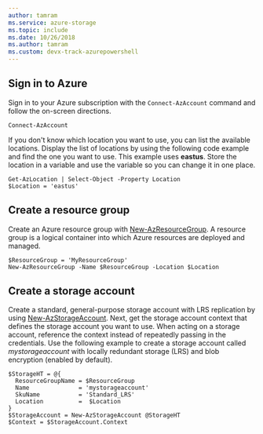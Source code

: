 ```yaml
---
author: tamram
ms.service: azure-storage
ms.topic: include
ms.date: 10/26/2018
ms.author: tamram 
ms.custom: devx-track-azurepowershell
---
```

## Sign in to Azure

Sign in to your Azure subscription with the `Connect-AzAccount` command and follow the on-screen directions.

```azurepowershell
Connect-AzAccount
```

If you don't know which location you want to use, you can list the available locations. Display the list of locations by using the following code example and find the one you want to use. This example uses **eastus**. Store the location in a variable and use the variable so you can change it in one place.

```azurepowershell-interactive
Get-AzLocation | Select-Object -Property Location
$Location = 'eastus'
```

## Create a resource group

Create an Azure resource group with [New-AzResourceGroup](/powershell/module/az.resources/new-azresourcegroup). A resource group is a logical container into which Azure resources are deployed and managed.

```azurepowershell-interactive
$ResourceGroup = 'MyResourceGroup'
New-AzResourceGroup -Name $ResourceGroup -Location $Location
```

## Create a storage account

Create a standard, general-purpose storage account with LRS replication by using [New-AzStorageAccount](/powershell/module/az.storage/new-azstorageaccount). Next, get the storage account context that defines the storage account you want to use. When acting on a storage account, reference the context instead of repeatedly passing in the credentials. Use the following example to create a storage account called *mystorageaccount* with locally redundant storage (LRS) and blob encryption (enabled by default).

```azurepowershell-interactive
$StorageHT = @{
  ResourceGroupName = $ResourceGroup
  Name              = 'mystorageaccount'
  SkuName           = 'Standard_LRS'
  Location          =  $Location
}
$StorageAccount = New-AzStorageAccount @StorageHT
$Context = $StorageAccount.Context
```
